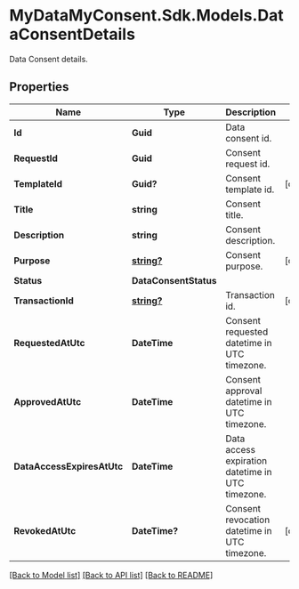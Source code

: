 # MyDataMyConsent.Sdk.Models.DataConsentDetails
Data Consent details.

## Properties

Name | Type | Description | Notes
------------ | ------------- | ------------- | -------------
**Id** | **Guid** | Data consent id. | 
**RequestId** | **Guid** | Consent request id. | 
**TemplateId** | **Guid?** | Consent template id. | [optional] 
**Title** | **string** | Consent title. | 
**Description** | **string** | Consent description. | 
**Purpose** | [**string?**](string?.md) | Consent purpose. | [optional] 
**Status** | **DataConsentStatus** |  | 
**TransactionId** | [**string?**](string?.md) | Transaction id. | [optional] 
**RequestedAtUtc** | **DateTime** | Consent requested datetime in UTC timezone. | 
**ApprovedAtUtc** | **DateTime** | Consent approval datetime in UTC timezone. | 
**DataAccessExpiresAtUtc** | **DateTime** | Data access expiration datetime in UTC timezone. | 
**RevokedAtUtc** | **DateTime?** | Consent revocation datetime in UTC timezone. | [optional] 

[[Back to Model list]](../README.md#documentation-for-models) [[Back to API list]](../README.md#documentation-for-api-endpoints) [[Back to README]](../README.md)

